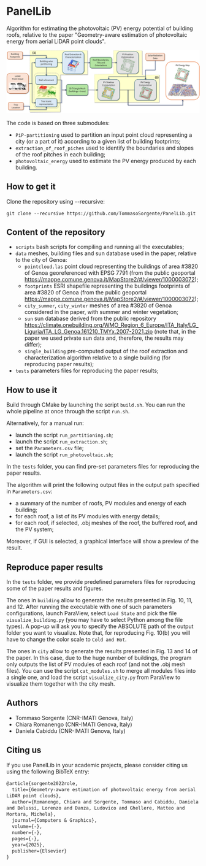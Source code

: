 # PanelLib

Algorithm for estimating the photovoltaic (PV) energy potential of building roofs, relative to the paper "Geometry-aware estimation of photovoltaic energy from aerial LiDAR point clouds".

<p align="center"><img src="pipeline.png" width="750"></p>

The code is based on three submodules:
 - `PiP-partitioning` used to partition an input point cloud representing a city (or a part of it) according to a given list of building footprints;
 - `extraction_of_roof_piches` used to identify the boundaries and slopes of the roof pitches in each building;
 - `photovoltaic_energy` used to estimate the PV energy produced by each building.


## How to get it 

Clone the repository using --recursive:

```
git clone --recursive https://github.com/TommasoSorgente/PanelLib.git
```

## Content of the repository

- `scripts` bash scripts for compiling and running all the executables;
- `data` meshes, building files and sun database used in the paper, relative to the city of Genoa:
   - `pointcloud.las` point cloud representing the buildings of area #3820 of Genoa georeferenced with EPSG 7791 (from the public geoportal https://mappe.comune.genova.it/MapStore2/#/viewer/1000003072);
   - `footprints` ESRI shapefile representing the buildings footprints of area #3820 of Genoa (from the public geoportal https://mappe.comune.genova.it/MapStore2/#/viewer/1000003072);
   - `city_summer`, `city_winter` meshes of area #3820 of Genoa considered in the paper, with summer and winter vegetation;
   - `sun` sun database derived from the public repository https://climate.onebuilding.org/WMO_Region_6_Europe/ITA_Italy/LG_Liguria/ITA_LG_Genoa.161210_TMYx.2007-2021.zip (note that, in the paper we used private sun data and, therefore, the results may differ);
   - `single_building` pre-computed output of the roof extraction and characterization algorithm relative to a single building (for reproducing paper results);
- `tests` parameters files for reproducing the paper results;

## How to use it

Build through CMake by launching the script `build.sh`.
You can run the whole pipeline at once through the script `run.sh`.

Alternatively, for a manual run:
 - launch the script `run_partitioning.sh`;
 - launch the script `run_extraction.sh`;
 - set the `Parameters.csv` file;
 - launch the script `run_photovoltaic.sh`;

In the `tests` folder, you can find pre-set parameters files for reproducing the paper results.

The algorithm will print the following output files in the output path specified in `Parameters.csv`:
- a summary of the number of roofs, PV modules and energy of each building;
- for each roof, a list of its PV modules with energy details;
- for each roof, if selected, .obj meshes of the roof, the buffered roof, and the PV system;

Moreover, if GUI is selected, a graphical interface will show a preview of the result.

## Reproduce paper results

In the `tests` folder, we provide predefined parameters files for reproducing some of the paper results and figures.

The ones in `building` allow to generate the results presented in Fig. 10, 11, and 12.
After running the executable with one of such parameters configurations, launch ParaView, select `Load State` and pick the file `visualize_building.py` (you may have to select Python among the file types).
A pop-up will ask you to specify the ABSOLUTE path of the output folder you want to visualize. Note that, for reproducing Fig. 10(b) you will have to change the color scale to `Cold and Hot`.

The ones in `city` allow to generate the results presented in Fig. 13 and 14 of the paper.
In this case, due to the huge number of buildings, the program only outputs the list of PV modules of each roof (and not the .obj mesh files).
You can use the script `cat_modules.sh` to merge all modules files into a single one, and load the script `visualize_city.py` from ParaView to visualize them together with the city mesh.

## Authors

- Tommaso Sorgente (CNR-IMATI Genova, Italy)
- Chiara Romanengo (CNR-IMATI Genova, Italy)
- Daniela Cabiddu  (CNR-IMATI Genova, Italy)

## Citing us

If you use PanelLib in your academic projects, please consider citing us using the following BibTeX entry:

```
@article{sorgente2022role,
  title={Geometry-aware estimation of photovoltaic energy from aerial LiDAR point clouds},
  author={Romanengo, Chiara and Sorgente, Tommaso and Cabiddu, Daniela and Belussi, Lorenzo and Danza, Ludovico and Ghellere, Matteo and Mortara, Michela},
  journal={Computers & Graphics},
  volume={-},
  number={-},
  pages={-},
  year={2025},
  publisher={Elsevier}
}
```
